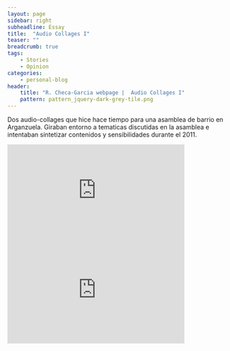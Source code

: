 ```yaml
---
layout: page
sidebar: right
subheadline: Essay
title:  "Audio Collages I"
teaser: ""
breadcrumb: true
tags:
    - Stories
    - Opinion
categories:
    - personal-blog
header:
    title: "R. Checa-Garcia webpage |  Audio Collages I"
    pattern: pattern_jquery-dark-grey-tile.png
---
```


Dos audio-collages que hice hace tiempo para una asamblea de barrio en Arganzuela. Giraban entorno a tematicas discutidas en la asamblea e intentaban sintetizar contenidos y sensibilidades durante el 2011.

<iframe width="400" height="225" src="https://www.youtube.com/embed/KIKGb9tUczI" frameborder="0" allow="accelerometer; autoplay; encrypted-media; gyroscope; picture-in-picture" allowfullscreen></iframe>

<iframe width="400" height="225" src="https://www.youtube.com/embed/B5CnSf4kj-E" frameborder="0" allow="accelerometer; autoplay; encrypted-media; gyroscope; picture-in-picture" allowfullscreen></iframe>

